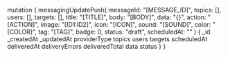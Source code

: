 mutation {
    messagingUpdatePush(
        messageId: "[MESSAGE_ID]",
        topics: [],
        users: [],
        targets: [],
        title: "[TITLE]",
        body: "[BODY]",
        data: "{}",
        action: "[ACTION]",
        image: "[ID1:ID2]",
        icon: "[ICON]",
        sound: "[SOUND]",
        color: "[COLOR]",
        tag: "[TAG]",
        badge: 0,
        status: "draft",
        scheduledAt: ""
    ) {
        _id
        _createdAt
        _updatedAt
        providerType
        topics
        users
        targets
        scheduledAt
        deliveredAt
        deliveryErrors
        deliveredTotal
        data
        status
    }
}
